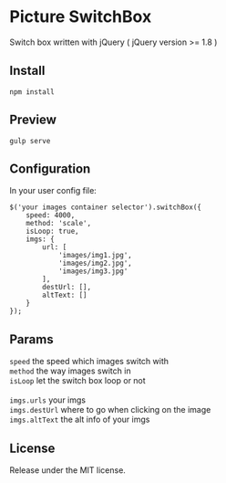 # Picture SwitchBox
Switch box written with jQuery ( jQuery version >= 1.8 )

## Install
`npm install` <br/>

## Preview
`gulp serve` <br/>

## Configuration
In your user config file:

```
$('your images container selector').switchBox({
    speed: 4000,
    method: 'scale',
    isLoop: true,
    imgs: {
        url: [
            'images/img1.jpg',
            'images/img2.jpg',
            'images/img3.jpg'
        ],
        destUrl: [],
        altText: []
    }
});
```

## Params
`speed`       the speed which images switch with <br/>
`method`       the way images switch in <br/>
`isLoop`       let the switch box loop or not <br/>         
`imgs.urls`    your imgs <br/>
`imgs.destUrl` where to go when clicking on the image <br/>
`imgs.altText` the alt info of your imgs <br/>

## License
Release under the MIT license.